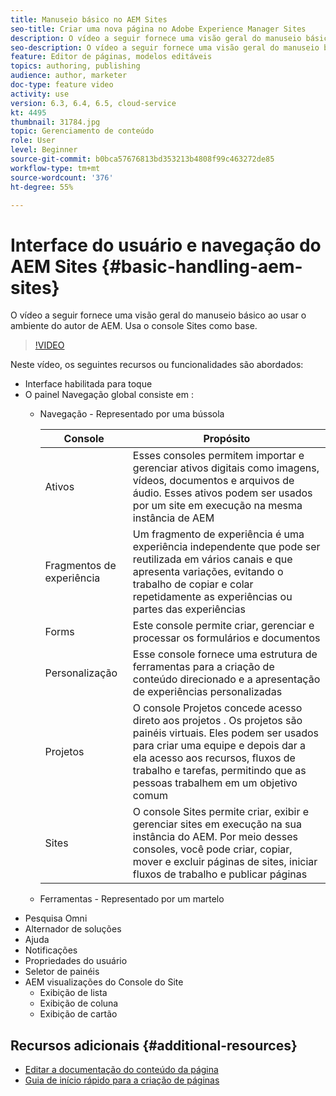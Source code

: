 ```yaml
---
title: Manuseio básico no AEM Sites
seo-title: Criar uma nova página no Adobe Experience Manager Sites
description: O vídeo a seguir fornece uma visão geral do manuseio básico ao usar o ambiente do autor de AEM. Usa o console Sites como base.
seo-description: O vídeo a seguir fornece uma visão geral do manuseio básico ao usar o ambiente do autor de AEM. Usa o console Sites como base.
feature: Editor de páginas, modelos editáveis
topics: authoring, publishing
audience: author, marketer
doc-type: feature video
activity: use
version: 6.3, 6.4, 6.5, cloud-service
kt: 4495
thumbnail: 31784.jpg
topic: Gerenciamento de conteúdo
role: User
level: Beginner
source-git-commit: b0bca57676813bd353213b4808f99c463272de85
workflow-type: tm+mt
source-wordcount: '376'
ht-degree: 55%

---
```



# Interface do usuário e navegação do AEM Sites {#basic-handling-aem-sites}

O vídeo a seguir fornece uma visão geral do manuseio básico ao usar o ambiente do autor de AEM. Usa o console Sites como base.

>[!VIDEO](https://video.tv.adobe.com/v/31784?quality=12&learn=on)

Neste vídeo, os seguintes recursos ou funcionalidades são abordados:

* Interface habilitada para toque
* O painel Navegação global consiste em :
   * Navegação - Representado por uma bússola  

      | Console | Propósito |
      |---|---|
      | Ativos | Esses consoles permitem importar e gerenciar ativos digitais como imagens, vídeos, documentos e arquivos de áudio. Esses ativos podem ser usados por um site em execução na mesma instância de AEM | Communities | Este console permite criar e gerenciar os sites da comunidade para a participação e capacitação | Commerce | Isso permite gerenciar produtos, catálogos de produtos e pedidos relacionados aos seus sites de Comércio |
      | Fragmentos de experiência | Um fragmento de experiência é uma experiência independente que pode ser reutilizada em vários canais e que apresenta variações, evitando o trabalho de copiar e colar repetidamente as experiências ou partes das experiências |
      | Forms | Este console permite criar, gerenciar e processar os formulários e documentos |
      | Personalização | Esse console fornece uma estrutura de ferramentas para a criação de conteúdo direcionado e a apresentação de experiências personalizadas |
      | Projetos | O console Projetos concede acesso direto aos projetos . Os projetos são painéis virtuais. Eles podem ser usados para criar uma equipe e depois dar a ela acesso aos recursos, fluxos de trabalho e tarefas, permitindo que as pessoas trabalhem em um objetivo comum |
      | Sites | O console Sites permite criar, exibir e gerenciar sites em execução na sua instância do AEM. Por meio desses consoles, você pode criar, copiar, mover e excluir páginas de sites, iniciar fluxos de trabalho e publicar páginas |

   * Ferramentas - Representado por um martelo
* Pesquisa Omni
* Alternador de soluções
* Ajuda
* Notificações
* Propriedades do usuário
* Seletor de painéis
* AEM visualizações do Console do Site
   * Exibição de lista  
   * Exibição de coluna
   * Exibição de cartão






## Recursos adicionais {#additional-resources}

* [Editar a documentação do conteúdo da página](https://docs.adobe.com/content/help/en/experience-manager-cloud-service/sites/authoring/fundamentals/editing-content.html)
* [Guia de início rápido para a criação de páginas](https://docs.adobe.com/content/help/en/experience-manager-cloud-service/sites/authoring/getting-started/quick-start.html)
